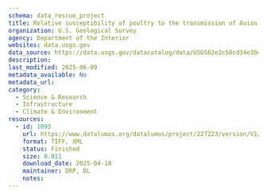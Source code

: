 ```yaml
---
schema: data_rescue_project 
title: Relative susceptibility of poultry to the transmission of Avian Influenza from wild birds based upon poultry type and density
organization: U.S. Geological Survey
agency: Department of the Interior
websites: data.usgs.gov
data_source: https://data.usgs.gov/datacatalog/data/USGS62e2c58cd34e394b65364ed5
description: 
last_modified: 2025-06-09
metadata_available: No
metadata_url: 
category:
  - Science & Research 
  - Infrastructure 
  - Climate & Environment 
resources:
  - id: 1093
    url: https://www.datalumos.org/datalumos/project/227223/version/V1/view
    format: TIFF, XML
    status: Finished
    size: 0.011
    download_date: 2025-04-18
    maintainer: DRP, DL
    notes: 
---
```

